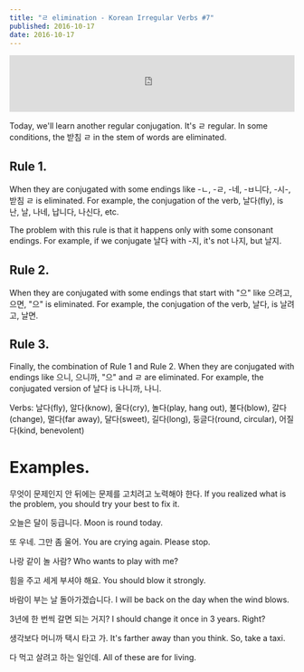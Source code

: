 ```yaml
---
title: "ㄹ elimination - Korean Irregular Verbs #7"
published: 2016-10-17
date: 2016-10-17
---
```

<iframe id="audio_iframe" src="https://www.podbean.com/media/player/b9ysz-639f18?skin=9" width="100%" height="100" frameborder="0" scrolling="no"></iframe>

Today, we'll learn another regular conjugation. It's ㄹ regular. In some conditions, the 받침 ㄹ in the stem of words are eliminated. 

##  Rule 1.

When they are conjugated with some endings like -ㄴ, -ㄹ, -네, -ㅂ니다, -시-, 받침 ㄹ is eliminated. For example, the conjugation of the verb, 날다(fly), is 난, 날, 나네, 납니다, 나신다, etc. 

The problem with this rule is that it happens only with some consonant endings. For example, if we conjugate 날다 with -지, it's not 나지, but 날지.

##  Rule 2. 

When they are conjugated with some endings that start with "으" like 으려고, 으면, "으" is eliminated. For example, the conjugation of the verb, 날다, is 날려고, 날면.

##  Rule 3. 

Finally, the combination of Rule 1 and Rule 2. When they are conjugated with endings like 으니, 으니까, "으" and ㄹ are eliminated. For example, the conjugated version of 날다 is 나니까, 나니. 

Verbs: 날다(fly), 알다(know), 울다(cry), 놀다(play, hang out), 불다(blow), 갈다(change), 멀다(far away), 달다(sweet), 길다(long), 둥글다(round, circular), 어질다(kind, benevolent)

#  Examples.

무엇이 문제인지 안 뒤에는 문제를 고치려고 노력해야 한다. 
If you realized what is the problem, you should try your best to fix it. 

오늘은 달이 둥급니다. 
Moon is round today. 

또 우네. 그만 좀 울어. 
You are crying again. Please stop. 

나랑 같이 놀 사람?
Who wants to play with me?

힘을 주고 세게 부셔야 해요. 
You should blow it strongly. 

바람이 부는 날 돌아가겠습니다. 
I will be back on the day when the wind blows. 

3년에 한 번씩 갈면 되는 거지?
I should change it once in 3 years. Right?

생각보다 머니까 택시 타고 가. 
It's farther away than you think. So, take a taxi. 

다 먹고 살려고 하는 일인데. 
All of these are for living. 
